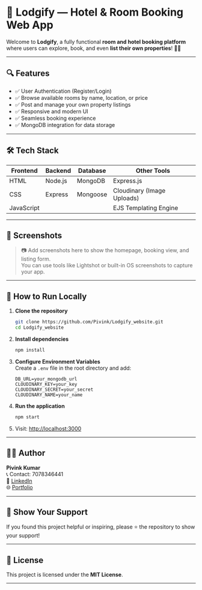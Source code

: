 
# 🏨 Lodgify — Hotel & Room Booking Web App

Welcome to **Lodgify**, a fully functional **room and hotel booking platform** where users can explore, book, and even **list their own properties**! 🛌✨

---

## 🔍 Features

- ✅ User Authentication (Register/Login)  
- ✅ Browse available rooms by name, location, or price  
- ✅ Post and manage your own property listings  
- ✅ Responsive and modern UI  
- ✅ Seamless booking experience  
- ✅ MongoDB integration for data storage  

---

## 🛠️ Tech Stack

| Frontend    | Backend   | Database | Other Tools            |
|-------------|-----------|----------|-------------------------|
| HTML        | Node.js   | MongoDB  | Express.js              |
| CSS         | Express   | Mongoose | Cloudinary (Image Uploads) |
| JavaScript  |           |          | EJS Templating Engine   |

---

## 📸 Screenshots

> 📷 Add screenshots here to show the homepage, booking view, and listing form.  
> You can use tools like Lightshot or built-in OS screenshots to capture your app.

---

## 🚀 How to Run Locally

1. **Clone the repository**
   ```bash
   git clone https://github.com/Pivink/Lodgify_website.git
   cd Lodgify_website
   ```

2. **Install dependencies**
   ```bash
   npm install
   ```

3. **Configure Environment Variables**  
   Create a `.env` file in the root directory and add:
   ```env
   DB_URL=your_mongodb_url
   CLOUDINARY_KEY=your_key
   CLOUDINARY_SECRET=your_secret
   CLOUDINARY_NAME=your_name
   ```

4. **Run the application**
   ```bash
   npm start
   ```

5. Visit: [http://localhost:3000](http://localhost:3000)

---

## 🙋‍♂️ Author

**Pivink Kumar**  
📞 Contact: 7078346441  
🔗 [LinkedIn](https://www.linkedin.com/in/pivink-kumar-a791b32b3/)  
🌐 [Portfolio](https://portfolio-seven-iota-51.vercel.app/)

---

## 🌟 Show Your Support

If you found this project helpful or inspiring, please ⭐️ the repository to show your support!

---

## 📜 License

This project is licensed under the **MIT License**.

---
